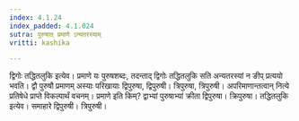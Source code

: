 ```yaml
---
index: 4.1.24
index_padded: 4.1.024
sutra: पुरुषात् प्रमाणे ऽन्यतरस्याम्
vritti: kashika

---
```

द्विगोः तद्धितलुकि इत्येव। प्रमाणे यः पुरुषशब्दः, तदन्ताद् द्विगोः तद्धितलुकि सति अन्यतरस्यां न ङीप् प्रत्ययो भवति। द्वौ पुरुषौ प्रमाणम् अस्याः परिखायाः द्विपुरुषा, द्विपुरुषी। त्रिपुरुषा, त्रिपुरुषी। अपरिमाणान्तत्वान् नित्ये प्रतिषेधे प्राप्ते विकल्पार्थं वचनम्। प्रमाणे इति किम्? द्वाभ्यां पुरुषाभ्यां क्रीता द्विपुरुषा। क्रिपुरुषा। तद्धितलुकि इत्येव। समाहारे द्विपुरुषी। त्रिपुरुषी।